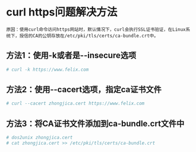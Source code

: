 # curl https问题解决方法
```
原因：使用curl命令访问https网站时，默认情况下，curl会执行SSL证书验证，在Linux系统下，授信的CA的公钥存放在/etc/pki/tls/certs/ca-bundle.crt中。
```

## 方法1：使用-k或者是--insecure选项
```bash
# curl -k https://www.felix.com
```

## 方法2：使用--cacert选项，指定ca证书文件
```bash
# curl --cacert zhongjica.cert https://www.felix.com
```

## 方法3：将CA证书文件添加到ca-bundle.crt文件中
```bash
# dos2unix zhongjica.cert
# cat zhongjica.cert >> /etc/pki/tls/certs/ca-bundle.crt
```